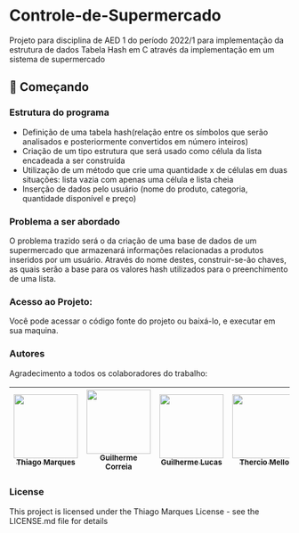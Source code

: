 # Controle-de-Supermercado

Projeto para disciplina de AED 1 do período 2022/1 para implementação da estrutura de dados Tabela Hash em C através da implementação em um sistema de supermercado

## 🚀 Começando

### Estrutura do programa
- Definição de uma tabela hash(relação entre os símbolos que serão analisados e posteriormente convertidos em número inteiros)
- Criação de um tipo estrutura que será usado como célula da lista encadeada a ser construída
- Utilização de um método que crie uma quantidade x de células em duas situações: lista vazia com apenas uma célula e lista cheia
- Inserção de dados pelo usuário (nome do produto, categoria, quantidade disponível e preço)

### Problema a ser abordado
O problema trazido será o da criação de uma base de dados de um supermercado que armazenará informações relacionadas a produtos inseridos por um usuário. Através do nome destes, construir-se-ão chaves, as quais serão a base para os valores hash utilizados para o preenchimento de uma lista.

### Acesso ao Projeto:
Você pode acessar o código fonte do projeto ou baixá-lo, e executar em sua maquina.


### Autores
Agradecimento a todos os colaboradores do trabalho:

| [<img src="https://avatars.githubusercontent.com/u/52008437?v=4" width=115><br><sub>Thiago Marques</sub>](https://github.com/tmmarquess) | [<img src="https://avatars.githubusercontent.com/u/90109601?v=4" width=115><br><sub>Guilherme Correia</sub>](https://github.com/Gtapajos) | [<img src="https://avatars.githubusercontent.com/u/99211563?v=4" width=115><br><sub>Guilherme Lucas</sub>](https://github.com/Guilherme-LTS) | [<img src="https://avatars.githubusercontent.com/u/83883375?v=4" width=115><br><sub>Thercio Mello</sub>](https://github.com/therciomellouea) |  [<img src="https://avatars.githubusercontent.com/u/99101953?v=4" width=115><br><sub>Tiago Farias</sub>](https://github.com/tfarias88) |  [<img src="https://avatars.githubusercontent.com/u/61233511?s=60&v=4" width=115><br><sub>Melinne Diniz</sub>](https://github.com/melinnediniz) | [<img src="https://avatars.githubusercontent.com/u/42782156?v=4" width=115><br><sub>Gabriel Pepes</sub>](https://github.com/pepes7) | [<img src="https://avatars.githubusercontent.com/u/93746097?v=4" width=115><br><sub>Beatriz Damasceno</sub>](https://github.com/beatrizdamascenof) |[<img src="https://avatars.githubusercontent.com/u/98932726?v=4" width=115><br><sub>Sarah Portela</sub>](https://github.com/SarahPortelaSalehi) |
| :---: | :---: | :---: | :---: | :---: | :---: | :---: | :---: | :---: |

### License

This project is licensed under the Thiago Marques License - see the LICENSE.md file for details
